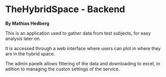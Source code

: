 # TheHybridSpace - Backend
**By Mathias Hedberg**

This is an application used to gather data from test subjects, for easy analysis later on.

It is accessed through a web interface where users can plot in where they are in the hybrid space.

The admin panelk allows filtering of the data and downloading to excel, in adition to managing the custon settings of the service.
